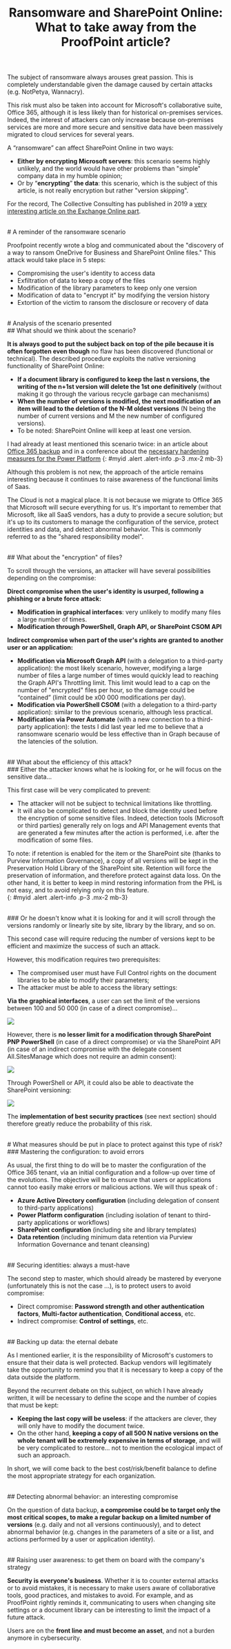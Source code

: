 ﻿---
title: "Ransomware and SharePoint Online: What to take away from the ProofPoint article?"
subtitle:
excerpt: "SharePoint versioning can be used to ransom files and items, if specific requirements are met."    
tags:
  - Microsoft 365
  - Monitoring
  - Office 365
  - Ranswomare
  - Security
header_img : "./assets/img/posts/2022-06-28_Ransomware-SharePoint_1.png"
---

The subject of ransomware always arouses great passion. This is completely understandable given the damage caused by certain attacks (e.g. NotPetya, Wannacry). 

This risk must also be taken into account for Microsoft's collaborative suite, Office 365, although it is less likely than for historical on-premises services. Indeed, the interest of attackers can only increase because on-premises services are more and more secure and sensitive data have been massively migrated to cloud services for several years. 

A “ransomware” can affect SharePoint Online in two ways: 
- **Either by encrypting Microsoft servers**: this scenario seems highly unlikely, and the world would have other problems than "simple" company data in my humble opinion;
- Or by “**encrypting**” **the data**: this scenario, which is the subject of this article, is not really encryption but rather "version skipping".  

For the record, The Collective Consulting has published in 2019 a [very interesting article on the Exchange Online part](https://www.thecollective.eu/en/insights/exchange-online-ransomware-attacks-is-it-a-real-threat). 


<br/>
# A reminder of the ransomware scenario

Proofpoint recently wrote a blog and communicated about the "discovery of a way to ransom OneDrive for Business and SharePoint Online files." This attack would take place in 5 steps: 
- Compromising the user's identity to access data
- Exfiltration of data to keep a copy of the files
- Modification of the library parameters to keep only one version
- Modification of data to "encrypt it" by modifying the version history
- Extortion of the victim to ransom the disclosure or recovery of data


<br/>
# Analysis of the scenario presented

<br/>
## What should we think about the scenario? 

**It is always good to put the subject back on top of the pile because it is often forgotten even though** no flaw has been discovered (functional or technical). The described procedure exploits the native versioning functionality of SharePoint Online: 
- **If a document library is configured to keep the last n versions, the writing of the n+1st version will delete the 1st one definitively** (without making it go through the various recycle garbage can mechanisms)
- **When the number of versions is modified, the next modification of an item will lead to the deletion of the N-M oldest versions** (N being the number of current versions and M the new number of configured versions).
- To be noted: SharePoint Online will keep at least one version.  

I had already at least mentioned this scenario twice: in an article about [Office 365 backup](https://www.thijoubert.com/2021-06/Backup/) and in a conference about the [necessary hardening measures for the Power Platform](https://github.com/thijoubert/Sharing/blob/main/Presentations/2021-12-15_Durcissement%20Power%20Platform%20tous%20concern%C3%A9s_FR.pdf) 
{: #myid .alert .alert-info .p-3 .mx-2 mb-3}

Although this problem is not new, the approach of the article remains interesting because it continues to raise awareness of the functional limits of Saas. 

The Cloud is not a magical place. It is not because we migrate to Office 365 that Microsoft will secure everything for us. It's important to remember that Microsoft, like all SaaS vendors, has a duty to provide a secure solution; but it's up to its customers to manage the configuration of the service, protect identities and data, and detect abnormal behavior. This is commonly referred to as the "shared responsibility model".

<br/>
## What about the "encryption" of files? 

To scroll through the versions, an attacker will have several possibilities depending on the compromise: 

**Direct compromise when the user's identity is usurped, following a phishing or a brute force attack:**
- **Modification in graphical interfaces**: very unlikely to modify many files a large number of times.
- **Modification through PowerShell, Graph API, or SharePoint CSOM API**

**Indirect compromise when part of the user's rights are granted to another user or an application:**
- **Modification via Microsoft Graph API** (with a delegation to a third-party application): the most likely scenario, however, modifying a large number of files a large number of times would quickly lead to reaching the Graph API's Throttling limit. This limit would lead to a cap on the number of "encrypted" files per hour, so the damage could be “contained” (limit could be x00 000 modifications per day).
- **Modification via PowerShell CSOM** (with a delegation to a third-party application): similar to the previous scenario, although less practical.
- **Modification via Power Automate** (with a new connection to a third-party application): the tests I did last year led me to believe that a ransomware scenario would be less effective than in Graph because of the latencies of the solution.

<br/>
## What about the efficiency of this attack?  

<br/>
### Either the attacker knows what he is looking for, or he will focus on the sensitive data...

This first case will be very complicated to prevent: 
- The attacker will not be subject to technical limitations like throttling. 
- It will also be complicated to detect and block the identity used before the encryption of some sensitive files. Indeed, detection tools (Microsoft or third parties) generally rely on logs and API Management events that are generated a few minutes after the action is performed, i.e. after the modification of some files. 

To note: if retention is enabled for the item or the SharePoint site (thanks to Purview Information Governance), a copy of all versions will be kept in the Preservation Hold Library of the SharePoint site. Retention will force the preservation of information, and therefore protect against data loss. On the other hand, it is better to keep in mind restoring information from the PHL is not easy, and to avoid relying only on this feature.  
{: #myid .alert .alert-info .p-3 .mx-2 mb-3}

<br/>
### Or he doesn't know what it is looking for and it will scroll through the versions randomly or linearly site by site, library by the library, and so on.

This second case will require reducing the number of versions kept to be efficient and maximize the success of such an attack. 

However, this modification requires two prerequisites: 
- The compromised user must have Full Control rights on the document libraries to be able to modify their parameters;
- The attacker must be able to access the library settings: 

**Via the graphical interfaces**, a user can set the limit of the versions between 100 and 50 000 (in case of a direct compromise)...

<img src="https://thijoubert.github.io/assets/img/posts/2022-06-28_Ransomware-SharePoint_1.png" >

However, there is **no lesser limit for a modification through SharePoint PNP PowerShell** (in case of a direct compromise) or via the SharePoint API (in case of an indirect compromise with the delegate consent All.SitesManage which does not require an admin consent): 

<img src="https://thijoubert.github.io/assets/img/posts/2022-06-28_Ransomware-SharePoint_2.png" >

Through PowerShell or API, it could also be able to deactivate the SharePoint versioning: 

<img src="https://thijoubert.github.io/assets/img/posts/2022-06-28_Ransomware-SharePoint_3.png" >


The **implementation of best security practices** (see next section) should therefore greatly reduce the probability of this risk.


<br/>
# What measures should be put in place to protect against this type of risk?

<br/>
### Mastering the configuration: to avoid errors 

As usual, the first thing to do will be to master the configuration of the Office 365 tenant, via an initial configuration and a follow-up over time of the evolutions. The objective will be to ensure that users or applications cannot too easily make errors or malicious actions. We will thus speak of : 
- **Azure Active Directory configuration** (including delegation of consent to third-party applications)
- **Power Platform configuration** (including isolation of tenant to third-party applications or workflows)
- **SharePoint configuration** (including site and library templates) 
- **Data retention** (including minimum data retention via Purview Information Governance and tenant cleansing)

<br/>
## Securing identities: always a must-have

The second step to master, which should already be mastered by everyone (unfortunately this is not the case ...), is to protect users to avoid compromise:
- Direct compromise: **Password strength and other authentication factors**, **Multi-factor authentication**, **Conditional access**, etc.
- Indirect compromise: **Control of settings**, etc.

<br/>
## Backing up data: the eternal debate

As I mentioned earlier, it is the responsibility of Microsoft's customers to ensure that their data is well protected. Backup vendors will legitimately take the opportunity to remind you that it is necessary to keep a copy of the data outside the platform.

Beyond the recurrent debate on this subject, on which I have already written, it will be necessary to define the scope and the number of copies that must be kept: 
- **Keeping the last copy will be useless**: if the attackers are clever, they will only have to modify the document twice.
- On the other hand, **keeping a copy of all 500 N native versions on the whole tenant will be extremely expensive in terms of storage**, and will be very complicated to restore... not to mention the ecological impact of such an approach. 

In short, we will come back to the best cost/risk/benefit balance to define the most appropriate strategy for each organization. 

<br/>
## Detecting abnormal behavior: an interesting compromise

On the question of data backup, **a compromise could be to target only the most critical scopes, to make a regular backup on a limited number of versions** (e.g. daily and not all versions continuously), and to detect abnormal behavior (e.g. changes in the parameters of a site or a list, and actions performed by a user or application identity). 

<br/>
## Raising user awareness: to get them on board with the company's strategy

**Security is everyone's business**. Whether it is to counter external attacks or to avoid mistakes, it is necessary to make users aware of collaborative tools, good practices, and mistakes to avoid. For example, and as ProofPoint rightly reminds it, communicating to users when changing site settings or a document library can be interesting to limit the impact of a future attack. 

Users are on the **front line and must become an asset**, and not a burden anymore in cybersecurity.